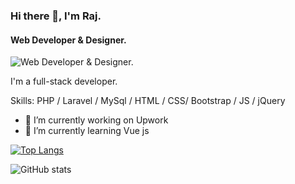 ### Hi there 👋, I'm Raj.
#### Web Developer & Designer.
![Web Developer & Designer.](https://pbs.twimg.com/profile_banners/1509437023358054400/1648713123/1500x500)

I'm a full-stack developer.

Skills: PHP / Laravel / MySql / HTML / CSS/  Bootstrap / JS / jQuery 

- 🔭 I’m currently working on Upwork 
- 🌱 I’m currently learning Vue js 



[![Top Langs](https://github-readme-stats.vercel.app/api/top-langs/?username=raj5852)](https://github.com/anuraghazra/github-readme-stats)

![GitHub stats](https://github-readme-stats.vercel.app/api?username=raj5852&show_icons=true)  

